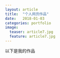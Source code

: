 ```yaml
---
layout: article
title:  "个人网页作品"
date:   2018-01-03
categories: portfolio 
image:
  teaser: article7.jpg
  feature: article7.jpg
---
```


以下是我的作品

